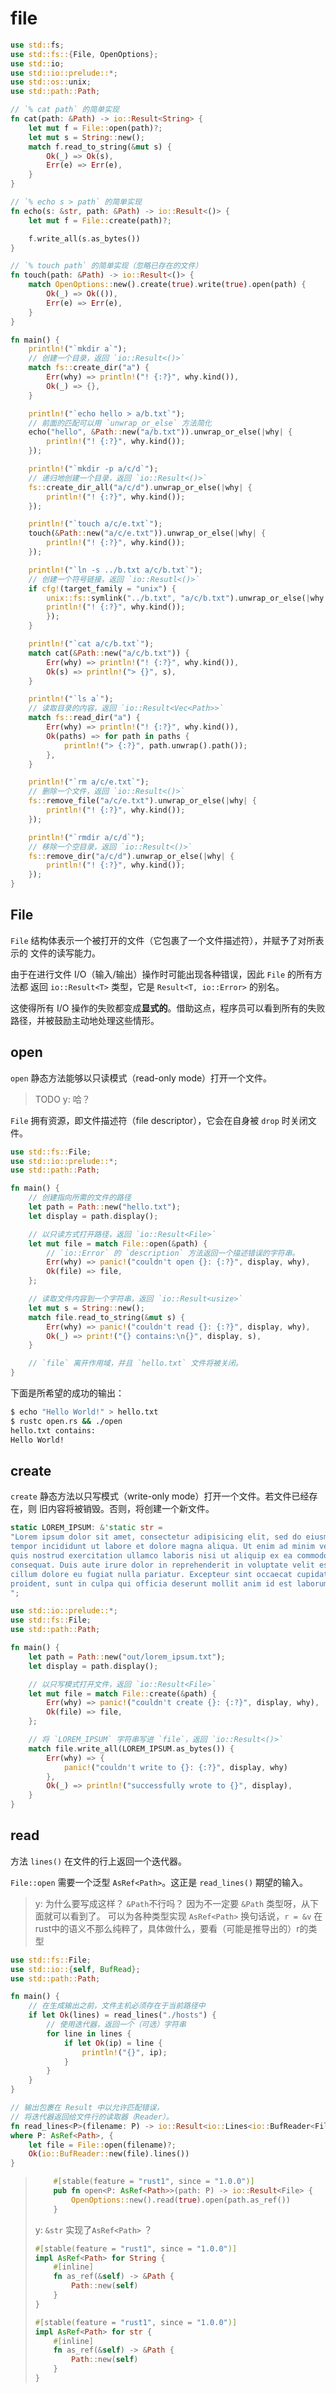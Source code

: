 # file



```rust
use std::fs;
use std::fs::{File, OpenOptions};
use std::io;
use std::io::prelude::*;
use std::os::unix;
use std::path::Path;

// `% cat path` 的简单实现
fn cat(path: &Path) -> io::Result<String> {
    let mut f = File::open(path)?;
    let mut s = String::new();
    match f.read_to_string(&mut s) {
        Ok(_) => Ok(s),
        Err(e) => Err(e),
    }
}

// `% echo s > path` 的简单实现
fn echo(s: &str, path: &Path) -> io::Result<()> {
    let mut f = File::create(path)?;

    f.write_all(s.as_bytes())
}

// `% touch path` 的简单实现（忽略已存在的文件）
fn touch(path: &Path) -> io::Result<()> {
    match OpenOptions::new().create(true).write(true).open(path) {
        Ok(_) => Ok(()),
        Err(e) => Err(e),
    }
}

fn main() {
    println!("`mkdir a`");
    // 创建一个目录，返回 `io::Result<()>`
    match fs::create_dir("a") {
        Err(why) => println!("! {:?}", why.kind()),
        Ok(_) => {},
    }

    println!("`echo hello > a/b.txt`");
    // 前面的匹配可以用 `unwrap_or_else` 方法简化
    echo("hello", &Path::new("a/b.txt")).unwrap_or_else(|why| {
        println!("! {:?}", why.kind());
    });

    println!("`mkdir -p a/c/d`");
    // 递归地创建一个目录，返回 `io::Result<()>`
    fs::create_dir_all("a/c/d").unwrap_or_else(|why| {
        println!("! {:?}", why.kind());
    });

    println!("`touch a/c/e.txt`");
    touch(&Path::new("a/c/e.txt")).unwrap_or_else(|why| {
        println!("! {:?}", why.kind());
    });

    println!("`ln -s ../b.txt a/c/b.txt`");
    // 创建一个符号链接，返回 `io::Resutl<()>`
    if cfg!(target_family = "unix") {
        unix::fs::symlink("../b.txt", "a/c/b.txt").unwrap_or_else(|why| {
        println!("! {:?}", why.kind());
        });
    }

    println!("`cat a/c/b.txt`");
    match cat(&Path::new("a/c/b.txt")) {
        Err(why) => println!("! {:?}", why.kind()),
        Ok(s) => println!("> {}", s),
    }

    println!("`ls a`");
    // 读取目录的内容，返回 `io::Result<Vec<Path>>`
    match fs::read_dir("a") {
        Err(why) => println!("! {:?}", why.kind()),
        Ok(paths) => for path in paths {
            println!("> {:?}", path.unwrap().path());
        },
    }

    println!("`rm a/c/e.txt`");
    // 删除一个文件，返回 `io::Result<()>`
    fs::remove_file("a/c/e.txt").unwrap_or_else(|why| {
        println!("! {:?}", why.kind());
    });

    println!("`rmdir a/c/d`");
    // 移除一个空目录，返回 `io::Result<()>`
    fs::remove_dir("a/c/d").unwrap_or_else(|why| {
        println!("! {:?}", why.kind());
    });
}

```





## File



`File` 结构体表示一个被打开的文件（它包裹了一个文件描述符），并赋予了对所表示的 文件的读写能力。

由于在进行文件 I/O（输入/输出）操作时可能出现各种错误，因此 `File` 的所有方法都 返回 `io::Result<T>` 类型，它是 `Result<T, io::Error>` 的别名。

这使得所有 I/O 操作的失败都变成**显式的**。借助这点，程序员可以看到所有的失败 路径，并被鼓励主动地处理这些情形。



## open



`open` 静态方法能够以只读模式（read-only mode）打开一个文件。

> TODO y: 哈？ 

`File` 拥有资源，即文件描述符（file descriptor），它会在自身被 `drop` 时关闭文件。

```rust
use std::fs::File;
use std::io::prelude::*;
use std::path::Path;

fn main() {
    // 创建指向所需的文件的路径
    let path = Path::new("hello.txt");
    let display = path.display();

    // 以只读方式打开路径，返回 `io::Result<File>`
    let mut file = match File::open(&path) {
        // `io::Error` 的 `description` 方法返回一个描述错误的字符串。
        Err(why) => panic!("couldn't open {}: {:?}", display, why),
        Ok(file) => file,
    };

    // 读取文件内容到一个字符串，返回 `io::Result<usize>`
    let mut s = String::new();
    match file.read_to_string(&mut s) {
        Err(why) => panic!("couldn't read {}: {:?}", display, why),
        Ok(_) => print!("{} contains:\n{}", display, s),
    }

    // `file` 离开作用域，并且 `hello.txt` 文件将被关闭。
}
```

下面是所希望的成功的输出：

```bash
$ echo "Hello World!" > hello.txt
$ rustc open.rs && ./open
hello.txt contains:
Hello World!
```



## create

`create` 静态方法以只写模式（write-only mode）打开一个文件。若文件已经存在，则 旧内容将被销毁。否则，将创建一个新文件。



```rust
static LOREM_IPSUM: &'static str =
"Lorem ipsum dolor sit amet, consectetur adipisicing elit, sed do eiusmod
tempor incididunt ut labore et dolore magna aliqua. Ut enim ad minim veniam,
quis nostrud exercitation ullamco laboris nisi ut aliquip ex ea commodo
consequat. Duis aute irure dolor in reprehenderit in voluptate velit esse
cillum dolore eu fugiat nulla pariatur. Excepteur sint occaecat cupidatat non
proident, sunt in culpa qui officia deserunt mollit anim id est laborum.
";

use std::io::prelude::*;
use std::fs::File;
use std::path::Path;

fn main() {
    let path = Path::new("out/lorem_ipsum.txt");
    let display = path.display();

    // 以只写模式打开文件，返回 `io::Result<File>`
    let mut file = match File::create(&path) {
        Err(why) => panic!("couldn't create {}: {:?}", display, why),
        Ok(file) => file,
    };

    // 将 `LOREM_IPSUM` 字符串写进 `file`，返回 `io::Result<()>`
    match file.write_all(LOREM_IPSUM.as_bytes()) {
        Err(why) => {
            panic!("couldn't write to {}: {:?}", display, why)
        },
        Ok(_) => println!("successfully wrote to {}", display),
    }
}

```







## read



方法 `lines()` 在文件的行上返回一个迭代器。

`File::open` 需要一个泛型 `AsRef<Path>`。这正是 `read_lines()` 期望的输入。

> y: 为什么要写成这样？ `&Path`不行吗？
> 因为不一定要 `&Path` 类型呀，从下面就可以看到了。 可以为各种类型实现 `AsRef<Path>`
> 换句话说，`r = &v` 在rust中的语义不那么纯粹了，具体做什么，要看（可能是推导出的）r的类型

```rust
use std::fs::File;
use std::io::{self, BufRead};
use std::path::Path;

fn main() {
    // 在生成输出之前，文件主机必须存在于当前路径中
    if let Ok(lines) = read_lines("./hosts") {
        // 使用迭代器，返回一个（可选）字符串
        for line in lines {
            if let Ok(ip) = line {
                println!("{}", ip);
            }      
        }   
    }
}

// 输出包裹在 Result 中以允许匹配错误，
// 将迭代器返回给文件行的读取器（Reader）。
fn read_lines<P>(filename: P) -> io::Result<io::Lines<io::BufReader<File>>>
where P: AsRef<Path>, {
    let file = File::open(filename)?;
    Ok(io::BufReader::new(file).lines())
}
```



> ```rust
>     #[stable(feature = "rust1", since = "1.0.0")]
>     pub fn open<P: AsRef<Path>>(path: P) -> io::Result<File> {
>         OpenOptions::new().read(true).open(path.as_ref())
>     }
> ```
>
> y: `&str` 实现了`AsRef<Path>` ？
>
> ```rust
> #[stable(feature = "rust1", since = "1.0.0")]
> impl AsRef<Path> for String {
>     #[inline]
>     fn as_ref(&self) -> &Path {
>         Path::new(self)
>     }
> }
> 
> #[stable(feature = "rust1", since = "1.0.0")]
> impl AsRef<Path> for str {
>     #[inline]
>     fn as_ref(&self) -> &Path {
>         Path::new(self)
>     }
> }
> ```
>
> 













